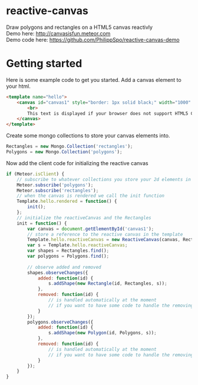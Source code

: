 # reactive-canvas
Draw polygons and rectangles on a HTML5 canvas reactivly<br>
Demo here: http://canvasisfun.meteor.com<br>
Demo code here: https://github.com/PhilippSpo/reactive-canvas-demo

# Getting started

Here is some example code to get you started.
Add a canvas element to your html.
```html
<template name="hello">
    <canvas id="canvas1" style="border: 1px solid black;" width="1000" height="1000">
        <br>
    	This text is displayed if your browser does not support HTML5 Canvas.
    </canvas>
</template>
```
Create some mongo collections to store your canvas elements into.
```javascript
Rectangles = new Mongo.Collection('rectangles');
Polygons = new Mongo.Collection('polygons');
```
Now add the client code for initializing the reactive canvas
```javascript
if (Meteor.isClient) {
    // subscribe to whatever collections you store your 2d elements in
    Meteor.subscribe('polygons');
    Meteor.subscribe('rectangles');
    // when the canvas is rendered we call the init function
    Template.hello.rendered = function() {
        init();
    };
    // initialize the reactiveCanvas and the Rectangles
    init = function() {
        var canvas = document.getElementById('canvas1');
        // store a reference to the reactive canvas in the template
        Template.hello.reactiveCanvas = new ReactiveCanvas(canvas, Rectangles, Polygons);
        var s = Template.hello.reactiveCanvas;
        var shapes = Rectangles.find();
        var polygons = Polygons.find();
    
        // observe added and removed
        shapes.observeChanges({
            added: function(id) {
                s.addShape(new Rectangle(id, Rectangles, s));
            },
            removed: function(id) {
                // is handled automatically at the moment
                // if you want to have some code to handle the removing do it here
            }
        });
        polygons.observeChanges({
            added: function(id) {
                s.addShape(new Polygon(id, Polygons, s));
            },
            removed: function(id) {
                // is handled automatically at the moment
                // if you want to have some code to handle the removing do it here
            }
        });
    }
}
```
